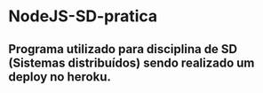 # NodeJS-SD-pratica
 
## Programa utilizado para disciplina de SD (Sistemas distribuídos) sendo realizado um deploy no heroku.
